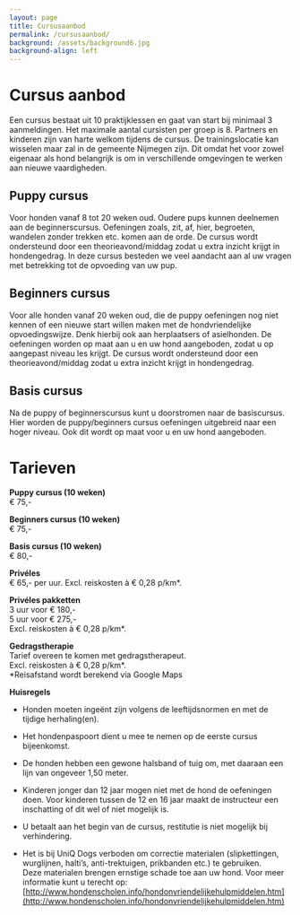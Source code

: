```yaml
---
layout: page
title: Cursusaanbod
permalink: /cursusaanbod/
background: /assets/background6.jpg
background-align: left
---
```

# Cursus aanbod

Een cursus bestaat uit 10 praktijklessen en gaat van start bij minimaal 3 aanmeldingen. Het maximale aantal cursisten per groep is 8. Partners en kinderen zijn van harte welkom tijdens de cursus. De trainingslocatie kan wisselen maar zal in de gemeente Nijmegen zijn. Dit omdat het voor zowel eigenaar als hond belangrijk is om in verschillende omgevingen te werken aan nieuwe vaardigheden.

## Puppy cursus

Voor honden vanaf 8 tot 20 weken oud. Oudere pups kunnen deelnemen aan de beginnerscursus. Oefeningen zoals, zit, af, hier, begroeten, wandelen zonder trekken etc. komen aan de orde. De cursus wordt ondersteund door een theorieavond/middag zodat u extra inzicht krijgt in hondengedrag. In deze cursus besteden we veel aandacht aan al uw vragen met betrekking tot de opvoeding van uw pup.

## Beginners cursus

Voor alle honden vanaf 20 weken oud, die de puppy oefeningen nog niet kennen of een nieuwe start willen maken met de hondvriendelijke opvoedingswijze. Denk hierbij ook aan herplaatsers of asielhonden. De oefeningen worden op maat aan u en uw hond aangeboden, zodat u op aangepast niveau les krijgt. De cursus wordt ondersteund door een theorieavond/middag zodat u extra inzicht krijgt in hondengedrag.

## Basis cursus

Na de puppy of beginnerscursus kunt u doorstromen naar de basiscursus. Hier worden de puppy/beginners cursus oefeningen uitgebreid naar een hoger niveau. Ook dit wordt op maat voor u en uw hond aangeboden.

# Tarieven

**Puppy cursus (10 weken)**  
€ 75,-

**Beginners cursus (10 weken)**  
€ 75,-

**Basis cursus (10 weken)**  
€ 80,-

**Privéles**  
€ 65,- per uur. Excl. reiskosten à € 0,28 p/km*.

**Privéles pakketten**  
3 uur voor € 180,-  
5 uur voor € 275,-  
Excl. reiskosten à € 0,28 p/km*.

**Gedragstherapie**  
Tarief overeen te komen met gedragstherapeut.  
Excl. reiskosten à € 0,28 p/km*.  
*Reisafstand wordt berekend via Google Maps

**Huisregels**

- Honden moeten ingeënt zijn volgens de leeftijdsnormen en met de tijdige herhaling(en).

- Het hondenpaspoort dient u mee te nemen op de eerste cursus bijeenkomst.

- De honden hebben een gewone halsband of tuig om, met daaraan een lijn van ongeveer 1,50 meter.

- Kinderen jonger dan 12 jaar mogen niet met de hond de oefeningen doen. Voor kinderen tussen de 12 en 16 jaar maakt de instructeur een inschatting of dit wel of niet mogelijk is.

- U betaalt aan het begin van de cursus, restitutie is niet mogelijk bij verhindering.

- Het is bij UniQ Dogs verboden om correctie materialen (slipkettingen, wurglijnen, halti’s, anti-trektuigen, prikbanden etc.) te gebruiken.  
Deze materialen brengen ernstige schade toe aan uw hond. Voor meer informatie kunt u terecht op: [http://www.hondenscholen.info/hondonvriendelijkehulpmiddelen.htm](http://www.hondenscholen.info/hondonvriendelijkehulpmiddelen.htm)
